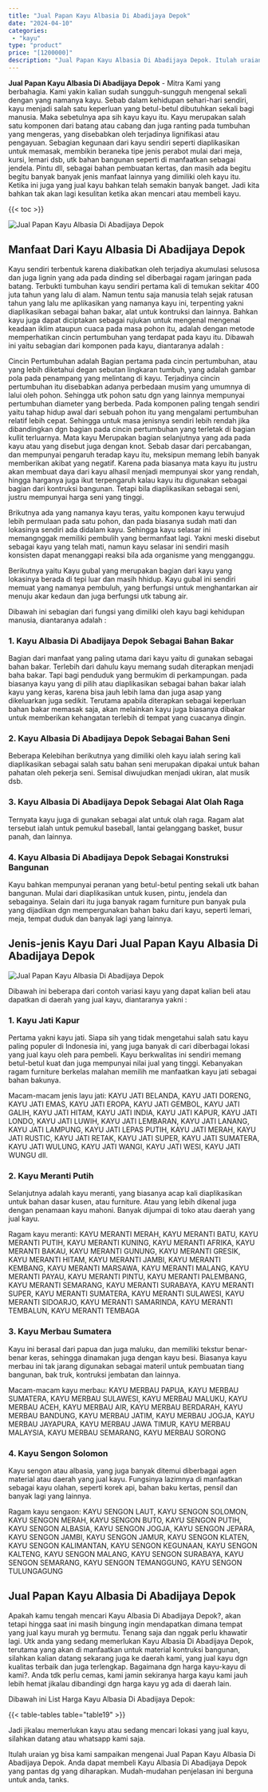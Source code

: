 ```yaml
---
title: "Jual Papan Kayu Albasia Di Abadijaya Depok"
date: "2024-04-10"
categories:
 - "kayu"
type: "product"
price: "[1200000]"
description: "Jual Papan Kayu Albasia Di Abadijaya Depok. Itulah uraian yg bisa kami sampaikan mengenai Jual Papan Kayu Albasia Di Abadijaya Depok. Anda dapat membeli Kayu..."
---
```


**Jual Papan Kayu Albasia Di Abadijaya Depok** - Mitra Kami yang berbahagia. Kami yakin kalian sudah sungguh-sungguh mengenal sekali dengan yang namanya kayu. Sebab dalam kehidupan sehari-hari sendiri, kayu menjadi salah satu keperluan yang betul-betul dibutuhkan sekali bagi manusia. Maka sebetulnya apa sih kayu kayu itu. Kayu merupakan salah satu komponen dari batang atau cabang dan juga ranting pada tumbuhan yang mengeras, yang disebabkan oleh terjadinya lignifikasi atau pengayuan. Sebagian kegunaan dari kayu sendiri seperti diaplikasikan untuk memasak, membikin beraneka tipe jenis perabot mulai dari meja, kursi, lemari dsb, utk bahan bangunan seperti di manfaatkan sebagai jendela. Pintu dll, sebagai bahan pembuatan kertas, dan masih ada begitu begitu banyak banyak jenis manfaat lainnya yang dimiliki oleh kayu itu. Ketika ini juga yang jual kayu bahkan telah semakin banyak banget. Jadi kita bahkan tak akan lagi kesulitan ketika akan mencari atau membeli kayu.

{{< toc >}}

![Jual Papan Kayu Albasia Di Abadijaya Depok](/images/kayu/kayu15.jpg)

## Manfaat Dari Kayu Albasia Di Abadijaya Depok

Kayu sendiri terbentuk karena diakibatkan oleh terjadiya akumulasi selusosa dan juga lignin yang ada pada dinding sel diberbagai ragam jaringan pada batang. Terbukti tumbuhan kayu sendiri pertama kali di temukan sekitar 400 juta tahun yang lalu di alam. Namun tentu saja manusia telah sejak ratusan tahun yang lalu me aplikasikan yang namanya kayu ini, terpenting yakni diaplikasikan sebagai bahan bakar, alat untuk kontruksi dan lainnya. Bahkan kayu juga dapat diciptakan sebagai rujukan untuk mengenal mengenai keadaan iklim ataupun cuaca pada masa pohon itu, adalah dengan metode memperhatikan cincin pertumbuhan yang terdapat pada kayu itu. Dibawah ini yaitu sebagian dari komponen pada kayu, diantaranya adalah :

Cincin Pertumbuhan adalah Bagian pertama pada cincin pertumbuhan, atau yang lebih diketahui degan sebutan lingkaran tumbuh, yang adalah gambar pola pada penampang yang melintang di kayu. Terjadinya cincin pertumbuhan itu disebabkan adanya perbedaan musim yang umumnya di lalui oleh pohon. Sehingga utk pohon satu dgn yang lainnya mempunyai pertumbuhan diameter yang berbeda. Pada komponen paling tengah sendiri yaitu tahap hidup awal dari sebuah pohon itu yang mengalami pertumbuhan relatif lebih cepat. Sehingga untuk masa jenisnya sendiri lebih rendah jika dibandingkan dgn bagian pada cincin pertumbuhan yang terletak di bagian kullit terluarnya. Mata kayu Merupakan bagian selanjutnya yang ada pada kayu atau yang disebut juga dengan knot. Sebab dasar dari percabangan, dan mempunyai pengaruh teradap kayu itu, meksipun memang lebih banyak memberikan akibat yang negatif. Karena pada biasanya mata kayu itu justru akan membuat daya dari kayu alhasil menjadi mempunyai skor yang rendah, hingga harganya juga ikut terpengaruh kalau kayu itu digunakan sebagai bagian dari kontruksi bangunan. Tetapi bila diaplikasikan sebagai seni, justru mempunyai harga seni yang tinggi.

Brikutnya ada yang namanya kayu teras, yaitu komponen kayu terwujud lebih permulaan pada satu pohon, dan pada biasanya sudah mati dan lokasinya sendiri ada didalam kayu. Sehingga kayu selasar ini memangnggak memiliki pembulih yang bermanfaat lagi. Yakni meski disebut sebagai kayu yang telah mati, namun kayu selasar ini sendiri masih konsisten dapat menanggapi reaksi bila ada organisme yang mengganggu.

Berikutnya yaitu Kayu gubal yang merupakan bagian dari kayu yang lokasinya berada di tepi luar dan masih hhidup. Kayu gubal ini sendiri memuat yang namanya pembuluh, yang berfungsi untuk menghantarkan air menuju akar kedaun dan juga berfungsi utk tabung air.

Dibawah ini sebagian dari fungsi yang dimiliki oleh kayu bagi kehidupan manusia, diantaranya adalah :

### 1\. Kayu Albasia Di Abadijaya Depok Sebagai Bahan Bakar

Bagian dari manfaat yang paling utama dari kayu yaitu di gunakan sebagai bahan bakar. Terlebih dari dahulu kayu memang sudah diterapkan menjadi baha bakar. Tapi bagi penduduk yang bermukim di perkampungan. pada biasanya kayu yang di pilih atau diaplikasikan sebagai bahan bakar ialah kayu yang keras, karena bisa jauh lebih lama dan juga asap yang dikeluarkan juga sedikit. Terutama apabila diterapkan sebagai keperluan bahan bakar memasak saja, akan melainkan kayu juga biasanya dibakar untuk memberikan kehangatan terlebih di tempat yang cuacanya dingin.

### 2\. Kayu Albasia Di Abadijaya Depok Sebagai Bahan Seni

Beberapa Kelebihan berikutnya yang dimiliki oleh kayu ialah sering kali diaplikasikan sebagai salah satu bahan seni merupakan dipakai untuk bahan pahatan oleh pekerja seni. Semisal diwujudkan menjadi ukiran, alat musik dsb.

### 3\. Kayu Albasia Di Abadijaya Depok Sebagai Alat Olah Raga

Ternyata kayu juga di gunakan sebagai alat untuk olah raga. Ragam alat tersebut ialah untuk pemukul baseball, lantai gelanggang basket, busur panah, dan lainnya.

### 4\. Kayu Albasia Di Abadijaya Depok Sebagai Konstruksi Bangunan

Kayu bahkan mempunyai peranan yang betul-betul penting sekali utk bahan bangunan. Mulai dari diaplikasikan untuk kusen, pintu, jendela dan sebagainya. Selain dari itu juga banyak ragam furniture pun banyak pula yang dijadikan dgn mempergunakan bahan baku dari kayu, seperti lemari, meja, tempat duduk dan banyak lagi yang lainnya.

## Jenis-jenis Kayu Dari Jual Papan Kayu Albasia Di Abadijaya Depok

![Jual Papan Kayu Albasia Di Abadijaya Depok](/images/kayu/kayu12.jpg)

Dibawah ini beberapa dari contoh variasi kayu yang dapat kalian beli atau dapatkan di daerah yang jual kayu, diantaranya yakni :

### 1\. Kayu Jati Kapur

Pertama yakni kayu jati. Siapa sih yang tidak mengetahui salah satu kayu paling populer di Indonesia ini, yang juga banyak di cari diberbagai lokasi yang jual kayu oleh para pembeli. Kayu berkwalitas ini sendiri memang betul-betul kuat dan juga mempunyai nilai jual yang tinggi. Kebanyakan ragam furniture berkelas malahan memilih me manfaatkan kayu jati sebagai bahan bakunya.

Macam-macam jenis layu jati: KAYU JATI BELANDA, KAYU JATI DORENG, KAYU JATI EMAS, KAYU JATI EROPA, KAYU JATI GEMBOL, KAYU JATI GALIH, KAYU JATI HITAM, KAYU JATI INDIA, KAYU JATI KAPUR, KAYU JATI LONDO, KAYU JATI LUWIH, KAYU JATI LEMBARAN, KAYU JATI LANANG, KAYU JATI LAMPUNG, KAYU JATI LEPAS PUTIH, KAYU JATI MERAH, KAYU JATI RUSTIC, KAYU JATI RETAK, KAYU JATI SUPER, KAYU JATI SUMATERA, KAYU JATI WULUNG, KAYU JATI WANGI, KAYU JATI WESI, KAYU JATI WUNGU dll.

### 2\. Kayu Meranti Putih

Selanjutnya adalah kayu meranti, yang biasanya acap kali diaplikasikan untuk bahan dasar kusen, atau furniture. Atau yang lebih dikenal juga dengan penamaan kayu mahoni. Banyak dijumpai di toko atau daerah yang jual kayu.

Ragam kayu meranti: KAYU MERANTI MERAH, KAYU MERANTI BATU, KAYU MERANTI PUTIH, KAYU MERANTI KUNING, KAYU MERANTI AFRIKA, KAYU MERANTI BAKAU, KAYU MERANTI GUNUNG, KAYU MERANTI GRESIK, KAYU MERANTI HITAM, KAYU MERANTI JAMBI, KAYU MERANTI KEMBANG, KAYU MERANTI MARSAWA, KAYU MERANTI MALANG, KAYU MERANTI PAYAU, KAYU MERANTI PINTU, KAYU MERANTI PALEMBANG, KAYU MERANTI SEMARANG, KAYU MERANTI SURABAYA, KAYU MERANTI SUPER, KAYU MERANTI SUMATERA, KAYU MERANTI SULAWESI, KAYU MERANTI SIDOARJO, KAYU MERANTI SAMARINDA, KAYU MERANTI TEMBALUN, KAYU MERANTI TEMBAGA

### 3\. Kayu Merbau Sumatera

Kayu ini berasal dari papua dan juga maluku, dan memiliki tekstur benar-benar keras, sehingga dinamakan juga dengan kayu besi. Biasanya kayu merbau ini tak jarang digunakan sebagai materil untuk pembuatan tiang bangunan, bak truk, kontruksi jembatan dan lainnya.

Macam-macam kayu merbau: KAYU MERBAU PAPUA, KAYU MERBAU SUMATERA, KAYU MERBAU SULAWESI, KAYU MERBAU MALUKU, KAYU MERBAU ACEH, KAYU MERBAU AIR, KAYU MERBAU BERDARAH, KAYU MERBAU BANDUNG, KAYU MERBAU JATIM, KAYU MERBAU JOGJA, KAYU MERBAU JAYAPURA, KAYU MERBAU JAWA TIMUR, KAYU MERBAU MALAYSIA, KAYU MERBAU SEMARANG, KAYU MERBAU SORONG

### 4\. Kayu Sengon Solomon

Kayu sengon atau albasia, yang juga banyak ditemui diberbagai agen material atau daerah yang jual kayu. Fungsinya lazimnya di manfaatkan sebagai kayu olahan, seperti korek api, bahan baku kertas, pensil dan banyak lagi yang lainnya.

Ragam kayu sengaon: KAYU SENGON LAUT, KAYU SENGON SOLOMON, KAYU SENGON MERAH, KAYU SENGON BUTO, KAYU SENGON PUTIH, KAYU SENGON ALBASIA, KAYU SENGON JOGJA, KAYU SENGON JEPARA, KAYU SENGON JAMBI, KAYU SENGON JAMUR, KAYU SENGON KLATEN, KAYU SENGON KALIMANTAN, KAYU SENGON KEGUNAAN, KAYU SENGON KALTENG, KAYU SENGON MALANG, KAYU SENGON SURABAYA, KAYU SENGON SEMARANG, KAYU SENGON TEMANGGUNG, KAYU SENGON TULUNGAGUNG

## Jual Papan Kayu Albasia Di Abadijaya Depok

Apakah kamu tengah mencari Kayu Albasia Di Abadijaya Depok?, akan tetapi hingga saat ini masih bingung ingin mendapatkan dimana tempat yang jual kayu murah yg bermutu. Tenang saja dan nggak perlu khawatir lagi. Utk anda yang sedang memerlukan Kayu Albasia Di Abadijaya Depok, terutama yang akan di manfaatkan untuk material kontruksi bangunan, silahkan kalian datang sekarang juga ke daerah kami, yang jual kayu dgn kualitas terbaik dan juga terlengkap. Bagaimana dgn harga kayu-kayu di kami?. Anda tdk perlu cemas, kami jamin sekiranya harga kayu kami jauh lebih hemat jikalau dibandingi dgn harga kayu yg ada di daerah lain.

Dibawah ini List Harga Kayu Albasia Di Abadijaya Depok:

{{< table-tables table="table19" >}}

Jadi jikalau memerlukan kayu atau sedang mencari lokasi yang jual kayu, silahkan datang atau whatsapp kami saja.

Itulah uraian yg bisa kami sampaikan mengenai Jual Papan Kayu Albasia Di Abadijaya Depok. Anda dapat membeli Kayu Albasia Di Abadijaya Depok yang pantas dg yang diharapkan. Mudah-mudahan penjelasan ini berguna untuk anda, tanks.
